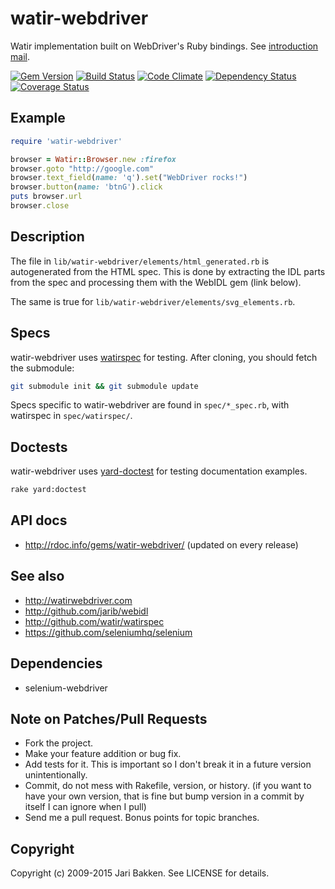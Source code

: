 watir-webdriver
===============

Watir implementation built on WebDriver's Ruby bindings.
See [introduction mail](https://web.archive.org/web/20140518221755/http://rubyforge.org/pipermail/wtr-development/2009-October/001313.html).

[![Gem Version](https://badge.fury.io/rb/watir-webdriver.svg)](http://badge.fury.io/rb/watir-webdriver)
[![Build Status](https://travis-ci.org/watir/watir-webdriver.svg?branch=master)](https://travis-ci.org/watir/watir-webdriver)
[![Code Climate](https://codeclimate.com/github/watir/watir-webdriver.svg)](https://codeclimate.com/github/watir/watir-webdriver)
[![Dependency Status](https://gemnasium.com/watir/watir-webdriver.svg)](https://gemnasium.com/watir/watir-webdriver)
[![Coverage Status](https://coveralls.io/repos/watir/watir-webdriver/badge.svg?branch=master)](https://coveralls.io/r/watir/watir-webdriver)

Example
-------

```ruby
require 'watir-webdriver'

browser = Watir::Browser.new :firefox
browser.goto "http://google.com"
browser.text_field(name: 'q').set("WebDriver rocks!")
browser.button(name: 'btnG').click
puts browser.url
browser.close
```

Description
-----------

The file in `lib/watir-webdriver/elements/html_generated.rb` is autogenerated from the HTML spec. This is done by extracting the IDL parts from the spec and processing them with the WebIDL gem (link below).

The same is true for `lib/watir-webdriver/elements/svg_elements.rb`.

Specs
-----

watir-webdriver uses [watirspec](http://github.com/watir/watirspec) for testing. After cloning, you should fetch the submodule:

```bash
git submodule init && git submodule update
```

Specs specific to watir-webdriver are found in `spec/*_spec.rb`, with watirspec in `spec/watirspec/`.

Doctests
--------

watir-webdriver uses [yard-doctest](https://github.com/p0deje/yard-doctest) for testing documentation examples.

```bash
rake yard:doctest
```

API docs
--------

* http://rdoc.info/gems/watir-webdriver/ (updated on every release)

See also
--------

* http://watirwebdriver.com
* http://github.com/jarib/webidl
* http://github.com/watir/watirspec
* https://github.com/seleniumhq/selenium

Dependencies
------------

* selenium-webdriver

Note on Patches/Pull Requests
-----------------------------

* Fork the project.
* Make your feature addition or bug fix.
* Add tests for it. This is important so I don't break it in a
  future version unintentionally.
* Commit, do not mess with Rakefile, version, or history.
  (if you want to have your own version, that is fine but bump version in a commit by itself I can ignore when I pull)
* Send me a pull request. Bonus points for topic branches.

Copyright
---------

Copyright (c) 2009-2015 Jari Bakken. See LICENSE for details.
